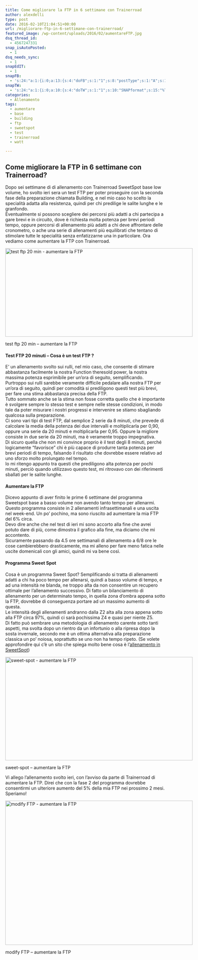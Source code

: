 ```yaml
---
title: Come migliorare la FTP in 6 settimane con Trainerroad
author: alexdelli
type: post
date: 2016-02-10T21:04:51+00:00
url: /migliorare-ftp-in-6-settimane-con-trainerroad/
featured_image: /wp-content/uploads/2016/02/aumentareFTP.jpg
dsq_thread_id:
  - 4567247331
snap_isAutoPosted:
  - 1
dsq_needs_sync:
  - 1
snapEdIT:
  - 1
snapFB:
  - 's:24:"a:1:{i:0;a:13:{s:4:"doFB";s:1:"1";s:8:"postType";s:1:"A";s:10:"AttachPost";s:1:"1";s:10:"SNAPformat";s:58:"Nuovo articolo (%TITLE%) è stato pubblicato su %SITENAME%";s:9:"isAutoImg";s:1:"A";s:8:"imgToUse";s:0:"";s:9:"isAutoURL";s:1:"A";s:8:"urlToUse";s:0:"";s:11:"isPrePosted";s:1:"1";s:8:"isPosted";s:1:"1";s:4:"pgID";s:32:"308965559117737_1253806647966952";s:5:"pDate";s:19:"2016-02-10 21:04:59";s:2:"do";s:1:"1";}}";'
snapTW:
  - 's:24:"a:1:{i:0;a:10:{s:4:"doTW";s:1:"1";s:10:"SNAPformat";s:15:"%TITLE% - %URL%";s:8:"attchImg";s:1:"1";s:9:"isAutoImg";s:1:"A";s:8:"imgToUse";s:0:"";s:11:"isPrePosted";s:1:"1";s:8:"isPosted";s:1:"1";s:4:"pgID";s:18:"697526723567620100";s:5:"pDate";s:19:"2016-02-10 21:05:00";s:2:"do";s:1:"1";}}";'
categories:
  - Allenamento
tags:
  - aumentare
  - base
  - building
  - ftp
  - sweetspot
  - test
  - trainerroad
  - watt

---
```

<!--CusAdsVi1-->

## Come migliorare la FTP in 6 settimane con Trainerroad?

Dopo sei settimane di di allenamento con Trainerroad SweetSpot base low volume, ho svolto ieri sera un test FTP per poter proseguire con la seconda fase della preparazione chiamata Building, e nel mio caso ho scelto la specialità adatta alla resistenza, quindi per chi predilige le salite lunghe e le granfondo.  
Eventualmente si possono scegliere dei percorsi più adatti a chi partecipa a gare brevi e in circuito, dove è richiesta molta potenza per brevi periodi tempo, oppure percorsi di allenamento più adatti a chi deve affrontare delle cronometro, o ache una serie di allenamenti più equilibrati che tentano di stimolare tutte le specialità senza enfatizzarne una in particolare. Ora vediamo come aumentare la FTP con Trainerroad.

<div id="attachment_1102" style="width: 600px" class="wp-caption aligncenter">
  <a href="https://i2.wp.com/alexdelli.it/wp-content/uploads/2016/02/test20.png" rel="attachment wp-att-1102"><img aria-describedby="caption-attachment-1102" loading="lazy" class="wp-image-1102 size-medium" src="https://i2.wp.com/alexdelli.it/wp-content/uploads/2016/02/test20-590x279.png?resize=590%2C279" alt="test ftp 20 min - aumentare la FTP" width="590" height="279" srcset="https://i2.wp.com/alexdelli.it/wp-content/uploads/2016/02/test20.png?resize=590%2C279&ssl=1 590w, https://i2.wp.com/alexdelli.it/wp-content/uploads/2016/02/test20.png?resize=768%2C363&ssl=1 768w, https://i2.wp.com/alexdelli.it/wp-content/uploads/2016/02/test20.png?resize=950%2C449&ssl=1 950w, https://i2.wp.com/alexdelli.it/wp-content/uploads/2016/02/test20.png?resize=600%2C284&ssl=1 600w, https://i2.wp.com/alexdelli.it/wp-content/uploads/2016/02/test20.png?w=1153&ssl=1 1153w" sizes="(max-width: 590px) 100vw, 590px" data-recalc-dims="1" /></a>
  
  <p id="caption-attachment-1102" class="wp-caption-text">
    test ftp 20 min &#8211; aumentare la FTP
  </p>
</div>

#### **Test FTP 20 minuti &#8211; Cosa è un test FTP ?**

E’ un allenamento svolto sui rulli, nel mio caso, che consente di stimare abbastanza facilmente la nostra Function theresold power, la nostra massima potenza esprimibile per un’ora di seguito, semplificando.  
Purtroppo sui rulli sarebbe veramente difficile pedalare alla nostra FTP per un’ora di seguito, quindi per comodità si prediligono questi test più brevi, per fare una stima abbastanza precisa della FTP.  
Tutto sommato anche se la stima non fosse corretta quello che è importante è svolgere sempre lo stesso test e sempre nelle stesse condizioni, in modo tale da poter misurare i nostri progressi e intervenire se stiamo sbagliando qualcosa sulla preparazione.  
Ci sono vari tipi di test FTP, dal semplice 2 serie da 8 minuti, che prevede di calcolare la media della potenza dei due intervalli e moltiplicarla per 0,90, oppure una serie da 20 minuti e moltiplicarla per 0,95. Oppure la migliore consiste in due serie da 20 minuti, ma è veramente troppo impegnativa.  
Di sicuro quella che non mi convince proprio è il test degli 8 minuti, perché logicamente “favorisce” chi è più capace di produrre tanta potenza per brevi periodi di tempo, falsando il risultato che dovrebbe essere relativo ad uno sforzo molto prolungato nel tempo.  
Io mi ritengo appunto tra questi che prediligono alta potenza per pochi minuti, perciò quando utilizzavo questo test, mi ritrovavo con dei riferimenti sballati per le salite lunghe.

#### **Aumentare la FTP**

Dicevo appunto di aver finito le prime 6 settimane del programma Sweetspot base a basso volume non avendo tanto tempo per allenarmi. Questo programma consiste in 2 allenamenti infrasettimanali e una uscita nel week-end. Un po’ pochino, ma sono riuscito ad aumentare la mia FTP del 6% circa.  
Devo dire anche che nel test di ieri mi sono accorto alla fine che avrei potuto dare di più, come dimostra il grafico alla fine, ma diciamo che mi accontento.  
Sicuramente passando da 4.5 ore settimanali di allenamento a 6/8 ore le cose cambierebbero drasticamente, ma mi alleno per fare meno fatica nelle uscite domenicali con gli amici, quindi mi va bene così.

#### **Programma Sweet Spot**

Cosa è un programma Sweet Spot? Semplificando si tratta di allenamenti adatti a chi ha poco tempo per allenarsi, quindi a basso volume di tempo, e ad una intensità ne blanda, ne troppo alta da non consentire un recupero ottimale per l’allenamento successivo. Di fatto un bilanciamento di allenamento per un determinato tempo, in quella zona d’ombra appena sotto la FTP, dovrebbe di conseguenza portare ad un massimo aumento di questa.  
Le intensità degli allenamenti andranno dalla Z2 alta alla zona appena sotto alla FTP circa 97%, quindi ci sarà pochissima Z4 e quasi per niente Z5.  
Di fatto può sembrare una metodologia di allenamento carente sotto tanti aspetti, ma svolta dopo un rientro da un infortunio o alla ripresa dopo la sosta invernale, secondo me è un ottima alternativa alla preparazione classica un po’ noiosa, soprattutto se uno non ha tempo ripeto. (Se volete approfondire qui c&#8217;è un sito che spiega molto bene cosa è l&#8217;<a href="http://www.flammerouge.je/drills/sweetspot.htm" target="_blank">allenamento in SweetSpot</a>)

<div id="attachment_1103" style="width: 600px" class="wp-caption aligncenter">
  <a href="https://i1.wp.com/alexdelli.it/wp-content/uploads/2016/02/sweet-spot.jpg" rel="attachment wp-att-1103"><img aria-describedby="caption-attachment-1103" loading="lazy" class="wp-image-1103 size-medium" src="https://i0.wp.com/alexdelli.it/wp-content/uploads/2016/02/sweet-spot-590x326.jpg?resize=590%2C326" alt="sweet-spot - aumentare la FTP" width="590" height="326" srcset="https://i1.wp.com/alexdelli.it/wp-content/uploads/2016/02/sweet-spot.jpg?resize=590%2C326&ssl=1 590w, https://i1.wp.com/alexdelli.it/wp-content/uploads/2016/02/sweet-spot.jpg?resize=768%2C424&ssl=1 768w, https://i1.wp.com/alexdelli.it/wp-content/uploads/2016/02/sweet-spot.jpg?resize=950%2C524&ssl=1 950w, https://i1.wp.com/alexdelli.it/wp-content/uploads/2016/02/sweet-spot.jpg?resize=600%2C331&ssl=1 600w, https://i1.wp.com/alexdelli.it/wp-content/uploads/2016/02/sweet-spot.jpg?w=993&ssl=1 993w" sizes="(max-width: 590px) 100vw, 590px" data-recalc-dims="1" /></a>
  
  <p id="caption-attachment-1103" class="wp-caption-text">
    sweet-spot &#8211; aumentare la FTP
  </p>
</div>

Vi allego l’allenamento svolto ieri, con l’avviso da parte di Trainerroad di aumentare la FTP. Direi che con la fase 2 del programma dovrebbe consentirmi un ulteriore aumento del 5% della mia FTP nei prossimo 2 mesi. Speriamo!

<div id="attachment_1104" style="width: 600px" class="wp-caption aligncenter">
  <a href="https://i1.wp.com/alexdelli.it/wp-content/uploads/2016/02/FullSizeRender.jpg" rel="attachment wp-att-1104"><img aria-describedby="caption-attachment-1104" loading="lazy" class="wp-image-1104 size-medium" src="https://i2.wp.com/alexdelli.it/wp-content/uploads/2016/02/FullSizeRender-590x455.jpg?resize=590%2C455" alt="modify FTP - aumentare la FTP" width="590" height="455" srcset="https://i1.wp.com/alexdelli.it/wp-content/uploads/2016/02/FullSizeRender.jpg?resize=590%2C455&ssl=1 590w, https://i1.wp.com/alexdelli.it/wp-content/uploads/2016/02/FullSizeRender.jpg?resize=600%2C463&ssl=1 600w, https://i1.wp.com/alexdelli.it/wp-content/uploads/2016/02/FullSizeRender.jpg?w=640&ssl=1 640w" sizes="(max-width: 590px) 100vw, 590px" data-recalc-dims="1" /></a>
  
  <p id="caption-attachment-1104" class="wp-caption-text">
    modify FTP &#8211; aumentare la FTP
  </p>
</div>

<div style="font-size: 0px; height: 0px; line-height: 0px; margin: 0; padding: 0; clear: both;">
</div>